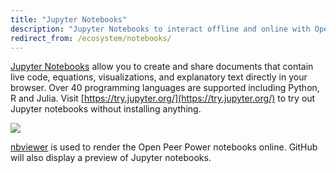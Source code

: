 ```yaml
---
title: "Jupyter Notebooks"
description: "Jupyter Notebooks to interact offline and online with Open Peer Power."
redirect_from: /ecosystem/notebooks/
---
```


[Jupyter Notebooks](http://jupyter.org/) allow you to create and share documents that contain live code, equations, visualizations, and explanatory text directly in your browser. Over 40 programming languages are supported including Python, R and Julia. Visit [https://try.jupyter.org/](https://try.jupyter.org/) to try out Jupyter notebooks without installing anything.

<p class='img'>
  <img src='{{site_root}}/images/screenshots/jupyter-new.png' />
</p>

[nbviewer](http://nbviewer.jupyter.org/github/open-peer-power/open-peer-power-notebooks/tree/master/) is used to render the Open Peer Power notebooks online. GitHub will also display a preview of Jupyter notebooks.
